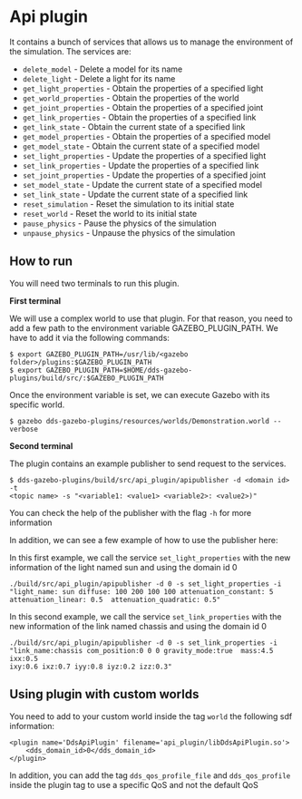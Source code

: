# Api plugin
It contains a bunch of services that allows us to manage the environment of the simulation. The services are:
*   `delete_model` - Delete a model for its name
*   `delete_light` - Delete a light for its name
*   `get_light_properties` - Obtain the properties of a specified light
*   `get_world_properties` - Obtain the properties of the world
*   `get_joint_properties` - Obtain the properties of a specified joint
*   `get_link_properties` - Obtain the properties of a specified link
*   `get_link_state` - Obtain the current state of a specified link
*   `get_model_properties` - Obtain the properties of a specified model
*   `get_model_state` - Obtain the current state of a specified model
*   `set_light_properties` - Update the properties of a specified light
*   `set_link_properties` - Update the properties of a specified link
*   `set_joint_properties` - Update the properties of a specified joint
*   `set_model_state` - Update the current state of a specified model
*   `set_link_state` - Update the current state of a specified link
*   `reset_simulation` - Reset the simulation to its initial state
*   `reset_world` - Reset the world to its initial state
*   `pause_physics` - Pause the physics of the simulation
*   `unpause_physics` - Unpause the physics of the simulation

## How to run
You will need two terminals to run this plugin. 

**First terminal**

We will use a complex world to use that plugin. For that reason, you need to 
add a few path to the environment variable GAZEBO_PLUGIN_PATH. We have to add 
it via the following commands:

```
$ export GAZEBO_PLUGIN_PATH=/usr/lib/<gazebo folder>/plugins:$GAZEBO_PLUGIN_PATH
$ export GAZEBO_PLUGIN_PATH=$HOME/dds-gazebo-plugins/build/src/:$GAZEBO_PLUGIN_PATH
```

Once the environment variable is set, we can execute Gazebo with its specific 
world.

```
$ gazebo dds-gazebo-plugins/resources/worlds/Demonstration.world --verbose
```

**Second terminal**

The plugin contains an example publisher to send request to the services.
```
$ dds-gazebo-plugins/build/src/api_plugin/apipublisher -d <domain id> -t 
<topic name> -s "<variable1: <value1> <variable2>: <value2>)"
```

You can check the help of the publisher with the flag `-h` for more information

In addition, we can see a few example of how to use the publisher here:

In this first example, we call the service `set_light_properties` with the new 
information of the light named sun and using the domain id 0

```
./build/src/api_plugin/apipublisher -d 0 -s set_light_properties -i 
"light_name: sun diffuse: 100 200 100 100 attenuation_constant: 5 
attenuation_linear: 0.5  attenuation_quadratic: 0.5"
```

In this second example, we call the service `set_link_properties` with the new 
information of the link named chassis and using the domain id 0

```
./build/src/api_plugin/apipublisher -d 0 -s set_link_properties -i 
"link_name:chassis com_position:0 0 0 gravity_mode:true  mass:4.5 ixx:0.5 
ixy:0.6 ixz:0.7 iyy:0.8 iyz:0.2 izz:0.3"
```

## Using plugin with custom worlds

You need to add to your custom world inside the tag `world` the following 
sdf information:
```
<plugin name='DdsApiPlugin' filename='api_plugin/libDdsApiPlugin.so'>
    <dds_domain_id>0</dds_domain_id>
</plugin>
```

In addition, you can add the tag `dds_qos_profile_file` and `dds_qos_profile` 
inside the plugin tag to use a specific QoS and not the default QoS
